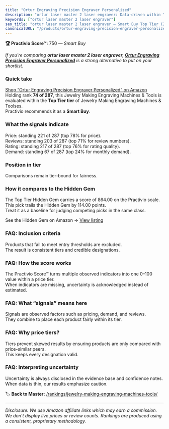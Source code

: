 ```yaml
---
title: "Ortur Engraving Precision Engraver Personalized"
description: "ortur laser master 2 laser engraver: Data-driven within Top Tier ranking using the Practivio Score™. Positioned by quality, value, demand, findability, momentu…"
keywords: ["ortur laser master 2 laser engraver"]
seo_title: "ortur laser master 2 laser engraver — Smart Buy Top Tier (2025)"
canonicalURL: "/products/ortur-engraving-precision-engraver-personalized-B0DSPFV1M1/"
---
```


**🏆 Practivio Score™:** 750 — _Smart Buy_


*If you're comparing **ortur laser master 2 laser engraver**, **[Ortur Engraving Precision Engraver Personalized](https://www.amazon.com/dp/B0DSPFV1M1?tag=practivio-20)** is a strong alternative to put on your shortlist.*
### Quick take
[Shop “Ortur Engraving Precision Engraver Personalized” on Amazon](https://www.amazon.com/dp/B0DSPFV1M1?tag=practivio-20)
Holding rank **74 of 287**, this Jewelry Making Engraving Machines & Tools is evaluated within the **Top Tier tier** of Jewelry Making Engraving Machines & Toolses.  
Practivio recommends it as a **Smart Buy**.

### What the signals indicate
Price: standing 221 of 287 (top 78% for price).  
Reviews: standing 203 of 287 (top 71% for review numbers).  
Rating: standing 217 of 287 (top 76% for rating quality).  
Demand: standing 67 of 287 (top 24% for monthly demand).

### Position in tier
Comparisons remain tier-bound for fairness.

### How it compares to the Hidden Gem
The Top Tier Hidden Gem carries a score of 864.00 on the Practivio scale.  
This pick trails the Hidden Gem by 114.00 points.  
Treat it as a baseline for judging competing picks in the same class.  

See the Hidden Gem on Amazon → [View listing](https://www.amazon.com/dp/B0DDXQYH36?tag=practivio-20)

### FAQ: Inclusion criteria
Products that fail to meet entry thresholds are excluded.  
The result is consistent tiers and credible designations.

### FAQ: How the score works
The Practivio Score™ turns multiple observed indicators into one 0–100 value within a price tier.  
When indicators are missing, uncertainty is acknowledged instead of estimated.

### FAQ: What “signals” means here
Signals are observed factors such as pricing, demand, and reviews.  
They combine to place each product fairly within its tier.

### FAQ: Why price tiers?
Tiers prevent skewed results by ensuring products are only compared with price-similar peers.  
This keeps every designation valid.

### FAQ: Interpreting uncertainty
Uncertainty is always disclosed in the evidence base and confidence notes.  
When data is thin, our results emphasize caution.


🏷️ **Back to Master:** [/rankings/jewelry-making-engraving-machines-tools/](/rankings/jewelry-making-engraving-machines-tools/)

---
_Disclosure: We use Amazon affiliate links which may earn a commission. We don’t display live prices or review counts. Rankings are produced using a consistent, proprietary methodology._
